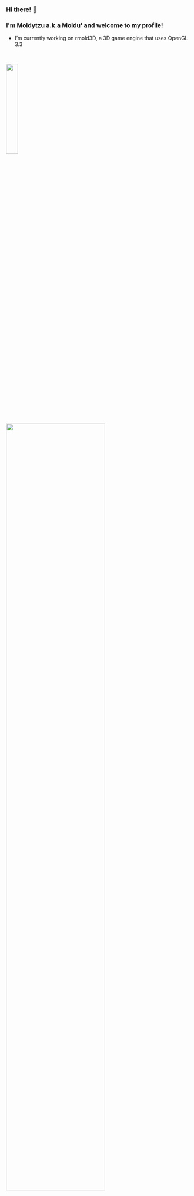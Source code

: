 ### Hi there! 👋
### I'm Moldytzu a.k.a Moldu' and welcome to my profile!

- I’m currently working on rmold3D, a 3D game engine that uses OpenGL 3.3

<!--
**Moldytzu/Moldytzu** is a ✨ _special_ ✨ repository because its `README.md` (this file) appears on your GitHub profile.

Here are some ideas to get you started:

- 🔭 I’m currently working on ...
- 🌱 I’m currently learning ...
- 👯 I’m looking to collaborate on ...
- 🤔 I’m looking for help with ...
- 💬 Ask me about ...
- 📫 How to reach me: ...
- 😄 Pronouns: ...
- ⚡ Fun fact: ...
-->
  
  <br>
<p float="left">
  <img src="https://github-readme-stats.vercel.app/api/top-langs/?username=Moldytzu&theme=monokai" width="25%">
  &nbsp;
  <img src="https://github-profile-summary-cards.vercel.app/api/cards/profile-details?username=Moldytzu&theme=monokai" width="73%">
</p>
